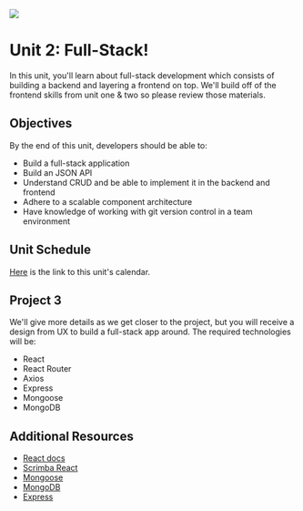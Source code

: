 
![](https://camo.githubusercontent.com/1a91b05b8f4d44b5bbfb83abac2b0996d8e26c92/687474703a2f2f692e696d6775722e636f6d2f6b6538555354712e706e67)

# Unit 2: Full-Stack!

In this unit, you'll learn about full-stack development which consists of building a backend and layering a frontend on top. We'll build off of the frontend skills from unit one & two so please review those materials.

## Objectives

By the end of this unit, developers should be able to:

* Build a full-stack application
* Build an JSON API
* Understand CRUD and be able to implement it in the backend and frontend
* Adhere to a scalable component architecture
* Have knowledge of working with git version control in a team environment

## Unit Schedule

[Here](https://docs.google.com/spreadsheets/d/1Z7ubQgKJqXhqvNdt8p2DYlPdQ_YqOTAIl9B_LWqbn20/edit?usp=sharing) is the link to this unit's calendar.

## Project 3

We'll give more details as we get closer to the project, but you will receive a design from UX to build a full-stack app around. The required technologies will be:

- React
- React Router
- Axios
- Express
- Mongoose
- MongoDB

## Additional Resources

- [React docs](https://reactjs.org/)
- [Scrimba React](https://scrimba.com/g/glearnreact)
- [Mongoose](https://mongoosejs.com/)
- [MongoDB](https://docs.mongodb.com/manual/)
- [Express](http://expressjs.com/)
